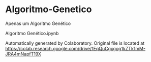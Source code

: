 # Algoritmo-Genetico
Apenas um Algoritmo Genético

Algoritmo Genético.ipynb

Automatically generated by Colaboratory.
Original file is located at
    https://colab.research.google.com/drive/1EqQuCgxgog1kZTk1mM-JRA4mNapfT19X
